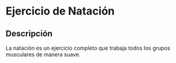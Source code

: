# Ejercicio de Natación

## Descripción
La natación es un ejercicio completo que trabaja todos los grupos musculares de manera suave.